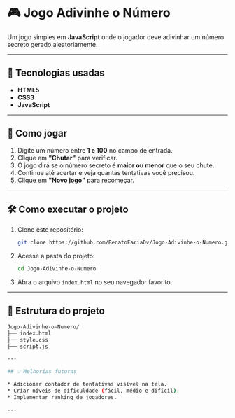 # 🎮 Jogo Adivinhe o Número

Um jogo simples em **JavaScript** onde o jogador deve adivinhar um número secreto gerado aleatoriamente.

---

## 🚀 Tecnologias usadas

* **HTML5**
* **CSS3**
* **JavaScript**

---

## 🎯 Como jogar

1. Digite um número entre **1 e 100** no campo de entrada.
2. Clique em **"Chutar"** para verificar.
3. O jogo dirá se o número secreto é **maior ou menor** que o seu chute.
4. Continue até acertar e veja quantas tentativas você precisou.
5. Clique em **"Novo jogo"** para recomeçar.

---

## 🛠️ Como executar o projeto

1. Clone este repositório:

   ```bash
   git clone https://github.com/RenatoFariaDv/Jogo-Adivinhe-o-Numero.git
   ```

2. Acesse a pasta do projeto:

   ```bash
   cd Jogo-Adivinhe-o-Numero
   ```

3. Abra o arquivo `index.html` no seu navegador favorito.

---

## 📂 Estrutura do projeto

```bash
Jogo-Adivinhe-o-Numero/
├── index.html
├── style.css
├── script.js

---

## 💡 Melhorias futuras

* Adicionar contador de tentativas visível na tela.
* Criar níveis de dificuldade (fácil, médio e difícil).
* Implementar ranking de jogadores.

---




